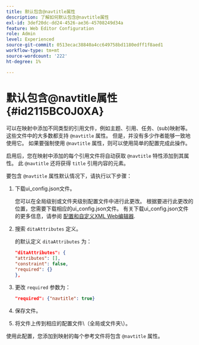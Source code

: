 ```yaml
---
title: 默认包含@navtitle属性
description: 了解如何默认包含@navtitle属性
exl-id: 3def20dc-dd24-4526-ae36-45708249d34a
feature: Web Editor Configuration
role: Admin
level: Experienced
source-git-commit: 0513ecac38840a4cc649758bd1180edff1f8aed1
workflow-type: tm+mt
source-wordcount: '222'
ht-degree: 1%

---
```


# 默认包含@navtitle属性 {#id2115BC0J0XA}

可以在映射中添加不同类型的引用文件，例如主题、引用、任务、\(sub\)映射等。 这些文件中的大多数都支持 `@navtitle` 属性。 但是，并没有多少作者能够一致地使用它。 如果要强制使用 `@navtitle` 属性，则可以使用简单的配置完成此操作。

启用后，您在映射中添加的每个引用文件将自动获取 `@navtitle` 特性添加到其属性。 此 `@navtitle` 还将获得 `title` 引用内容的元素。

要包含 `@navtitle` 属性默认情况下，请执行以下步骤：

1. 下载ui\_config.json文件。

   您可以在全局级别或文件夹级别配置文件中进行此更改。 根据要进行此更改的位置，您需要下载相应的ui\_config.json文件。 有关下载ui\_config.json文件的更多信息，请参阅 [配置和自定义XML Web编辑器](conf-folder-level.md#id2065G300O5Z).

1. 搜索 `ditaAttributes` 定义。

   的默认定义 `ditaAttributes` 为：

   ```json
   "ditaAttributes": {
   "attributes": [],
   "constraint": false,
   "required": {}
   },
   ```

1. 更改 `required` 参数为：

   ```json
   "required": {"navtitle": true}
   ```

1. 保存文件。

1. 将文件上传到相应的配置文件\（全局或文件夹\）。


使用此配置，您添加到映射的每个参考文件将包含 `@navtitle` 属性。
